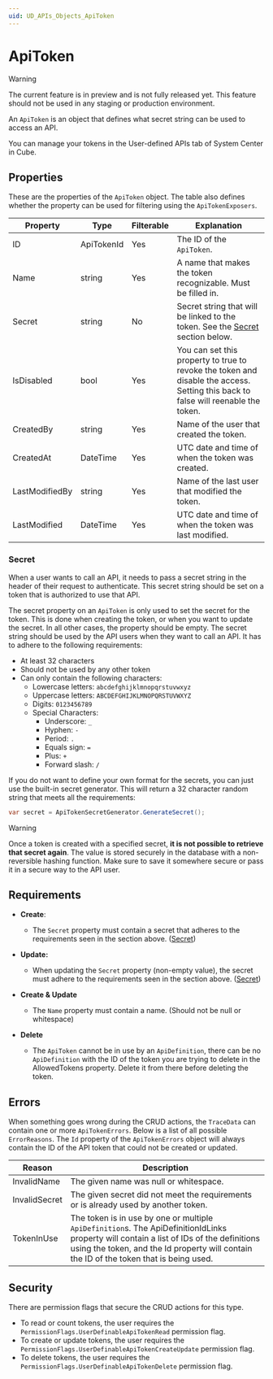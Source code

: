 ```yaml
---
uid: UD_APIs_Objects_ApiToken
---
```


# ApiToken

> [!WARNING]
> The current feature is in preview and is not fully released yet. This feature should not be used in any staging or production environment.

An `ApiToken` is an object that defines what secret string can be used to access an API.

You can manage your tokens in the User-defined APIs tab of System Center in Cube.

## Properties

These are the properties of the `ApiToken` object. The table also defines whether the property can be used for filtering using the `ApiTokenExposers`.

|Property       |Type       |Filterable |Explanation|
|---------------|-----------|-----------|-----------|
|ID             |ApiTokenId |Yes        |The ID of the `ApiToken`.|
|Name           |string     |Yes        |A name that makes the token recognizable. Must be filled in.|
|Secret         |string     |No         |Secret string that will be linked to the token. See the [Secret](#secret) section below.|
|IsDisabled     |bool       |Yes        |You can set this property to true to revoke the token and disable the access. Setting this back to false will reenable the token.|
|CreatedBy      |string     |Yes        |Name of the user that created the token.|
|CreatedAt      |DateTime   |Yes        |UTC date and time of when the token was created.|
|LastModifiedBy |string     |Yes        |Name of the last user that modified the token.|
|LastModified   |DateTime   |Yes        |UTC date and time of when the token was last modified.|

### Secret

When a user wants to call an API, it needs to pass a secret string in the header of their request to authenticate. This secret string should be set on a token that is authorized to use that API.

The secret property on an `ApiToken` is only used to set the secret for the token. This is done when creating the token, or when you want to update the secret. In all other cases, the property should be empty. The secret string should be used by the API users when they want to call an API. It has to adhere to the following requirements:

- At least 32 characters
- Should not be used by any other token
- Can only contain the following characters:
    - Lowercase letters: `abcdefghijklmnopqrstuvwxyz`
    - Uppercase letters: `ABCDEFGHIJKLMNOPQRSTUVWXYZ`
    - Digits: `0123456789`
    - Special Characters:
        - Underscore: `_`
        - Hyphen: `-`
        - Period: `.`
        - Equals sign: `=`
        - Plus: `+`
        - Forward slash: `/`

If you do not want to define your own format for the secrets, you can just use the built-in secret generator. This will return a 32 character random string that meets all the requirements:

```csharp
var secret = ApiTokenSecretGenerator.GenerateSecret(); 
```

> [!WARNING]
> Once a token is created with a specified secret, **it is not possible to retrieve that secret again**. The value is stored securely in the database with a non-reversible hashing function. Make sure to save it somewhere secure or pass it in a secure way to the API user.

## Requirements

- **Create**:
    - The `Secret` property must contain a secret that adheres to the requirements seen in the section above. ([Secret](#secret))

- **Update:**
    - When updating the `Secret` property (non-empty value), the secret must adhere to the requirements seen in the section above. ([Secret](#secret))

- **Create & Update**
    - The `Name` property must contain a name. (Should not be null or whitespace)

- **Delete**
    - The `ApiToken` cannot be in use by an `ApiDefinition`, there can be no `ApiDefinition` with the ID of the token you are trying to delete in the AllowedTokens property. Delete it from there before deleting the token.

## Errors

When something goes wrong during the CRUD actions, the `TraceData` can contain one or more `ApiTokenErrors`. Below is a list of all possible `ErrorReasons`. The `Id` property of the `ApiTokenErrors` object will always contain the ID of the API token that could not be created or updated.

|Reason        |Description|
|--------------|-----------|
|InvalidName   |The given name was null or whitespace.|
|InvalidSecret |The given secret did not meet the requirements or is already used by another token.|
|TokenInUse    |The token is in use by one or multiple `ApiDefinition`s. The ApiDefinitionIdLinks property will contain a list of IDs of the definitions using the token, and the Id property will contain the ID of the token that is being used.|

## Security

There are permission flags that secure the CRUD actions for this type.

- To read or count tokens, the user requires the `PermissionFlags.UserDefinableApiTokenRead` permission flag.
- To create or update tokens, the user requires the `PermissionFlags.UserDefinableApiTokenCreateUpdate` permission flag.
- To delete tokens, the user requires the `PermissionFlags.UserDefinableApiTokenDelete` permission flag.
